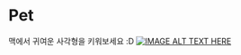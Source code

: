 # Pet
맥에서 귀여운 사각형을 키워보세요 :D
[![IMAGE ALT TEXT HERE](https://img.youtube.com/vi/9d15i9ezYOU/0.jpg)](https://youtu.be/9d15i9ezYOU)
